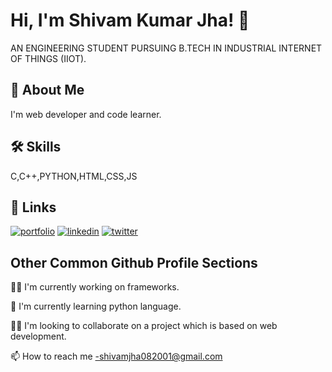 
# Hi, I'm Shivam Kumar Jha! 👋


AN ENGINEERING STUDENT PURSUING B.TECH IN INDUSTRIAL INTERNET OF THINGS (IIOT).

## 🚀 About Me
I'm web developer and code learner.


## 🛠 Skills
C,C++,PYTHON,HTML,CSS,JS


## 🔗 Links
[![portfolio](https://img.shields.io/badge/my_portfolio-000?style=for-the-badge&logo=ko-fi&logoColor=white)](https://github.com/s-k-jha)
[![linkedin](https://img.shields.io/badge/linkedin-0A66C2?style=for-the-badge&logo=linkedin&logoColor=white)](https://www.linkedin.com/in/shivam-kumar-jha-skj)
[![twitter](https://img.shields.io/badge/twitter-1DA1F2?style=for-the-badge&logo=twitter&logoColor=white)](https://twitter.com/shivamjha082001)


## Other Common Github Profile Sections
👩‍💻 I'm currently working on frameworks.

🧠 I'm currently learning python language.

👯‍♀️ I'm looking to collaborate on a project which is based 
on web development.

📫 How to reach me -shivamjha082001@gmail.com




